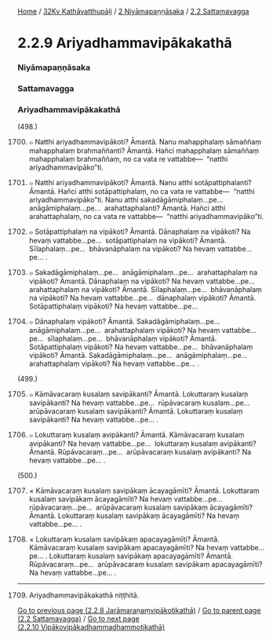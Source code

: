 
[Home](/) / [32Kv Kathāvatthupāḷi](../../../32Kv.md) / [2 Niyāmapaṇṇāsaka](../../2.md) / [2.2 Sattamavagga](../2.2.md)

# 2.2.9 Ariyadhammavipākakathā

### Niyāmapaṇṇāsaka

### Sattamavagga

### Ariyadhammavipākakathā

(498.)

1700. ๐ Natthi ariyadhammavipākoti? Āmantā. Nanu mahapphalaṃ sāmaññaṃ mahapphalaṃ brahmaññanti? Āmantā. Hañci mahapphalaṃ sāmaññaṃ mahapphalaṃ brahmaññaṃ, no ca vata re vattabbe—  “natthi ariyadhammavipāko”ti.

1701. ๐ Natthi ariyadhammavipākoti? Āmantā. Nanu atthi sotāpattiphalanti? Āmantā. Hañci atthi sotāpattiphalaṃ, no ca vata re vattabbe—  “natthi ariyadhammavipāko”ti. Nanu atthi sakadāgāmiphalaṃ…pe…  anāgāmiphalaṃ…pe…  arahattaphalanti? Āmantā. Hañci atthi arahattaphalaṃ, no ca vata re vattabbe—  “natthi ariyadhammavipāko”ti.

1702. ๐ Sotāpattiphalaṃ na vipākoti? Āmantā. Dānaphalaṃ na vipākoti? Na hevaṃ vattabbe…pe…  sotāpattiphalaṃ na vipākoti? Āmantā. Sīlaphalaṃ…pe…  bhāvanāphalaṃ na vipākoti? Na hevaṃ vattabbe…pe… .

1703. ๐ Sakadāgāmiphalaṃ…pe…  anāgāmiphalaṃ…pe…  arahattaphalaṃ na vipākoti? Āmantā. Dānaphalaṃ na vipākoti? Na hevaṃ vattabbe…pe…  arahattaphalaṃ na vipākoti? Āmantā. Sīlaphalaṃ…pe…  bhāvanāphalaṃ na vipākoti? Na hevaṃ vattabbe…pe…  dānaphalaṃ vipākoti? Āmantā. Sotāpattiphalaṃ vipākoti? Na hevaṃ vattabbe…pe…

1704. ๐ Dānaphalaṃ vipākoti? Āmantā. Sakadāgāmiphalaṃ…pe…  anāgāmiphalaṃ…pe…  arahattaphalaṃ vipākoti? Na hevaṃ vattabbe…pe…  sīlaphalaṃ…pe…  bhāvanāphalaṃ vipākoti? Āmantā. Sotāpattiphalaṃ vipākoti? Na hevaṃ vattabbe…pe…  bhāvanāphalaṃ vipākoti? Āmantā. Sakadāgāmiphalaṃ…pe…  anāgāmiphalaṃ…pe…  arahattaphalaṃ vipākoti? Na hevaṃ vattabbe…pe… .

(499.)

1705. ๐ Kāmāvacaraṃ kusalaṃ savipākanti? Āmantā. Lokuttaraṃ kusalaṃ savipākanti? Na hevaṃ vattabbe…pe…  rūpāvacaraṃ kusalaṃ…pe…  arūpāvacaraṃ kusalaṃ savipākanti? Āmantā. Lokuttaraṃ kusalaṃ savipākanti? Na hevaṃ vattabbe…pe… .

1706. ๐ Lokuttaraṃ kusalaṃ avipākanti? Āmantā. Kāmāvacaraṃ kusalaṃ avipākanti? Na hevaṃ vattabbe…pe…  lokuttaraṃ kusalaṃ avipākanti? Āmantā. Rūpāvacaraṃ…pe…  arūpāvacaraṃ kusalaṃ avipākanti? Na hevaṃ vattabbe…pe… .

(500.)

1707. × Kāmāvacaraṃ kusalaṃ savipākaṃ ācayagāmīti? Āmantā. Lokuttaraṃ kusalaṃ savipākaṃ ācayagāmīti? Na hevaṃ vattabbe…pe…  rūpāvacaraṃ…pe…  arūpāvacaraṃ kusalaṃ savipākaṃ ācayagāmīti? Āmantā. Lokuttaraṃ kusalaṃ savipākaṃ ācayagāmīti? Na hevaṃ vattabbe…pe… .

1708. × Lokuttaraṃ kusalaṃ savipākaṃ apacayagāmīti? Āmantā. Kāmāvacaraṃ kusalaṃ savipākaṃ apacayagāmīti? Na hevaṃ vattabbe…pe… . Lokuttaraṃ kusalaṃ savipākaṃ apacayagāmīti? Āmantā. Rūpāvacaraṃ…pe…  arūpāvacaraṃ kusalaṃ savipākaṃ apacayagāmīti? Na hevaṃ vattabbe…pe… .

---

1709. Ariyadhammavipākakathā niṭṭhitā.



[Go to previous page (2.2.8 Jarāmaraṇaṃvipākotikathā)](2.2.8.md) / [Go to parent page (2.2 Sattamavagga)](../2.2.md) / [Go to next page (2.2.10 Vipākovipākadhammadhammotikathā)](2.2.10.md)


